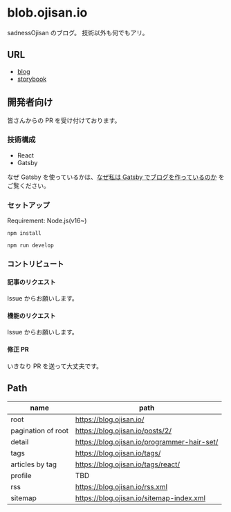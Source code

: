 # blob.ojisan.io

sadnessOjisan のブログ。 技術以外も何でもアリ。

## URL

- [blog](https://blog.ojisan.io)
- [storybook](https://storybook-blog-ojisan-io.web.app/)

## 開発者向け

皆さんからの PR を受け付けております。

### 技術構成

- React
- Gatsby

なぜ Gatsby を使っているかは、[なぜ私は Gatsby でブログを作っているのか](https://blog.ojisan.io/why-i-will-use-gatsby/) をご覧ください。

### セットアップ

Requirement: Node.js(v16~)

```
npm install

npm run develop
```

### コントリビュート

#### 記事のリクエスト

Issue からお願いします。

#### 機能のリクエスト

Issue からお願いします。

#### 修正 PR

いきなり PR を送って大丈夫です。

## Path

| name               | path                                        |
| ------------------ | ------------------------------------------- |
| root               | https://blog.ojisan.io/                     |
| pagination of root | https://blog.ojisan.io/posts/2/             |
| detail             | https://blog.ojisan.io/programmer-hair-set/ |
| tags               | https://blog.ojisan.io/tags/                |
| articles by tag    | https://blog.ojisan.io/tags/react/          |
| profile            | TBD                                         |
| rss                | https://blog.ojisan.io/rss.xml              |
| sitemap            | https://blog.ojisan.io/sitemap-index.xml    |
